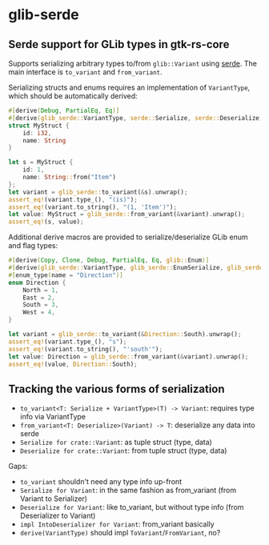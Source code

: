 # glib-serde

## Serde support for GLib types in gtk-rs-core

Supports serializing arbitrary types to/from `glib::Variant` using
[serde](https://serde.rs). The main interface is `to_variant` and `from_variant`.

Serializing structs and enums requires an implementation of `VariantType`, which should be
automatically derived:

```rust
#[derive(Debug, PartialEq, Eq)]
#[derive(glib_serde::VariantType, serde::Serialize, serde::Deserialize)]
struct MyStruct {
    id: i32,
    name: String
}

let s = MyStruct {
    id: 1,
    name: String::from("Item")
};
let variant = glib_serde::to_variant(&s).unwrap();
assert_eq!(variant.type_(), "(is)");
assert_eq!(variant.to_string(), "(1, 'Item')");
let value: MyStruct = glib_serde::from_variant(&variant).unwrap();
assert_eq!(s, value);
```

Additional derive macros are provided to serialize/deserialize GLib enum and flag types:

```rust
#[derive(Copy, Clone, Debug, PartialEq, Eq, glib::Enum)]
#[derive(glib_serde::VariantType, glib_serde::EnumSerialize, glib_serde::EnumDeserialize)]
#[enum_type(name = "Direction")]
enum Direction {
    North = 1,
    East = 2,
    South = 3,
    West = 4,
}

let variant = glib_serde::to_variant(&Direction::South).unwrap();
assert_eq!(variant.type_(), "s");
assert_eq!(variant.to_string(), "'south'");
let value: Direction = glib_serde::from_variant(&variant).unwrap();
assert_eq!(value, Direction::South);
```

## Tracking the various forms of serialization

- `to_variant<T: Serialize + VariantType>(T) -> Variant`: requires type info via VariantType
- `from_variant<T: Deserialize>(Variant) -> T`: deserialize any data into serde
- `Serialize for crate::Variant`: as tuple struct (type, data)
- `Deserialize for crate::Variant`: from tuple struct (type, data)

Gaps:
- `to_variant` shouldn't need any type info up-front
- `Serialize for Variant`: in the same fashion as from_variant (from Variant to Serializer)
- `Deserialize for Variant`: like to_variant, but without type info (from Deserializer to Variant)
- `impl IntoDeserializer for Variant`: from_variant basically
- `derive(VariantType)` should impl `ToVariant`/`FromVariant`, no?
